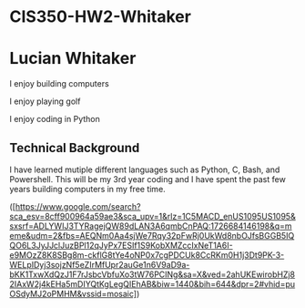 # CIS350-HW2-Whitaker
# Lucian Whitaker
I enjoy building computers

I enjoy playing golf

I enjoy coding in Python
## Technical Background
I have learned mutiple different languages such as Python, C, Bash, and Powershell. This will be my 3rd year coding and I have spent the past few years building computers in my free time. 

([https://www.google.com/search?sca_esv=8cff900964a59ae3&sca_upv=1&rlz=1C5MACD_enUS1095US1095&sxsrf=ADLYWIJ3TYRagejQW89dLAN3A6qmbCnPAQ:1726684146198&q=meme&udm=2&fbs=AEQNm0Aa4sjWe7Rqy32pFwRj0UkWd8nbOJfsBGGB5IQQO6L3JyJJclJuzBPl12qJyPx7ESIf1S9KobXMZccIxNeT1A6I-e9MOzZ8K8SBg8m-ckflG8tYe4oNP0x7cgPDCUk8CcRKm0H1j3Dt9PK-3-WELpIDyj3sojzNf5eZIrMfUpr2auGe1n6V9aD9a-bKK1TxwXdQzJ1F7rJsbcVbfuXo3tW76PCINg&sa=X&ved=2ahUKEwirobHZj82IAxW2j4kEHa5mDIYQtKgLegQIEhAB&biw=1440&bih=644&dpr=2#vhid=puOSdyMJ2oPMHM&vssid=mosaic])
